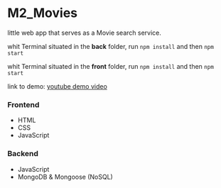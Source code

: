 # M2_Movies

little web app that serves as a Movie search service.

whit Terminal situated in the **back** folder, run `npm install` and then  `npm start`

whit Terminal situated in the **front** folder, run `npm install` and then  `npm start` 

link to demo: [youtube demo video](https://www.youtube.com/watch?v=oqcD99u3UXI)

### Frontend

- HTML
- CSS 
- JavaScript

### Backend

- JavaScript
- MongoDB & Mongoose (NoSQL)